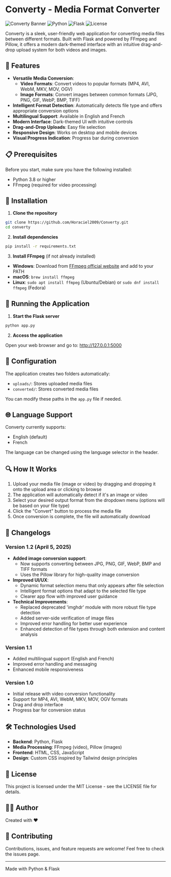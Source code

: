 # Converty - Media Format Converter

![Converty Banner](https://img.shields.io/badge/Converty-v1.2-8B5CF6)
![Python](https://img.shields.io/badge/python-3.8%2B-blue)
![Flask](https://img.shields.io/badge/Flask-3.1.0-green)
![License](https://img.shields.io/badge/License-MIT-yellow.svg)

Converty is a sleek, user-friendly web application for converting media files between different formats. Built with Flask and powered by FFmpeg and Pillow, it offers a modern dark-themed interface with an intuitive drag-and-drop upload system for both videos and images.

## 🎥 Features

- **Versatile Media Conversion**: 
  - **Video Formats**: Convert videos to popular formats (MP4, AVI, WebM, MKV, MOV, OGV)
  - **Image Formats**: Convert images between common formats (JPG, PNG, GIF, WebP, BMP, TIFF)
- **Intelligent Format Detection**: Automatically detects file type and offers appropriate conversion options
- **Multilingual Support**: Available in English and French
- **Modern Interface**: Dark-themed UI with intuitive controls
- **Drag-and-Drop Uploads**: Easy file selection
- **Responsive Design**: Works on desktop and mobile devices
- **Visual Progress Indication**: Progress bar during conversion

## 📋 Prerequisites

Before you start, make sure you have the following installed:

- Python 3.8 or higher
- FFmpeg (required for video processing)

## 🚀 Installation

1. **Clone the repository**

```bash
git clone https://github.com/Horaciel2009/Converty.git
cd converty
```

2. **Install dependencies**

```bash
pip install -r requirements.txt
```

3. **Install FFmpeg** (if not already installed)

- **Windows**: Download from [FFmpeg official website](https://ffmpeg.org/download.html) and add to your PATH
- **macOS**: `brew install ffmpeg`
- **Linux**: `sudo apt install ffmpeg` (Ubuntu/Debian) or `sudo dnf install ffmpeg` (Fedora)

## 🏁 Running the Application

1. **Start the Flask server**

```bash
python app.py
```

2. **Access the application**

Open your web browser and go to: http://127.0.0.1:5000

## 🔧 Configuration

The application creates two folders automatically:
- `uploads/`: Stores uploaded media files
- `converted/`: Stores converted media files

You can modify these paths in the `app.py` file if needed.

## 🌐 Language Support

Converty currently supports:
- English (default)
- French

The language can be changed using the language selector in the header.

## 🔍 How It Works

1. Upload your media file (image or video) by dragging and dropping it onto the upload area or clicking to browse
2. The application will automatically detect if it's an image or video
3. Select your desired output format from the dropdown menu (options will be based on your file type)
4. Click the "Convert" button to process the media file
5. Once conversion is complete, the file will automatically download

## 📝 Changelogs

### Version 1.2 (April 5, 2025)
- **Added image conversion support**:
  - Now supports converting between JPG, PNG, GIF, WebP, BMP and TIFF formats
  - Uses the Pillow library for high-quality image conversion
- **Improved UI/UX**:
  - Dynamic format selection menu that only appears after file selection
  - Intelligent format options that adapt to the selected file type
  - Clearer app flow with improved user guidance
- **Technical Improvements**:
  - Replaced deprecated 'imghdr' module with more robust file type detection
  - Added server-side verification of image files
  - Improved error handling for better user experience
  - Enhanced detection of file types through both extension and content analysis


### Version 1.1
- Added multilingual support (English and French)
- Improved error handling and messaging
- Enhanced mobile responsiveness

### Version 1.0
- Initial release with video conversion functionality
- Support for MP4, AVI, WebM, MKV, MOV, OGV formats
- Drag and drop interface
- Progress bar for conversion status

## 🛠️ Technologies Used

- **Backend**: Python, Flask
- **Media Processing**: FFmpeg (video), Pillow (images)
- **Frontend**: HTML, CSS, JavaScript
- **Design**: Custom CSS inspired by Tailwind design principles

## 📝 License

This project is licensed under the MIT License - see the LICENSE file for details.

## 👨‍💻 Author

Created with ❤️ 

## 🤝 Contributing

Contributions, issues, and feature requests are welcome! Feel free to check the issues page.

---

Made with Python & Flask
